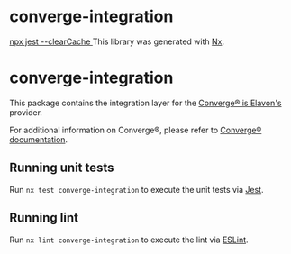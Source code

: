 # converge-integration
[npx jest --clearCache    ](https://developer.elavon.com/products/converge/v1)
This library was generated with [Nx](https://nx.dev).
# converge-integration

This package contains the integration layer for the [Converge® is Elavon's ](https://developer.elavon.com/products/converge/v1) provider.

For additional information on Converge®, please refer to [Converge® documentation](https://developer.elavon.com/products/converge/v1).

## Running unit tests

Run `nx test converge-integration` to execute the unit tests via [Jest](https://jestjs.io).

## Running lint

Run `nx lint converge-integration` to execute the lint via [ESLint](https://eslint.org/).

